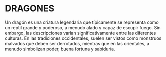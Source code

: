 # DRAGONES

Un dragón es una criatura legendaria que típicamente se representa como un reptil grande y poderoso, a menudo alado y capaz de escupir fuego. Sin embargo, las descripciones varían significativamente entre las diferentes culturas. En las tradiciones occidentales, suelen ser vistos como monstruos malvados que deben ser derrotados, mientras que en las orientales, a menudo simbolizan poder, buena fortuna y sabiduría.